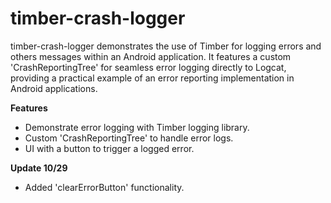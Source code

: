 # timber-crash-logger
timber-crash-logger demonstrates the use of Timber for logging errors and others messages within an Android application.
It features a custom 'CrashReportingTree' for seamless error logging directly to Logcat, providing a practical example of 
an error reporting implementation in Android applications.

**Features**
- Demonstrate error logging with Timber logging library.
- Custom 'CrashReportingTree' to handle error logs.
- UI with a button to trigger a logged error.

**Update 10/29**
- Added 'clearErrorButton' functionality.
